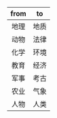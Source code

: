 | from | to |
| :---: | :---: |
| 地理 | 地质 |
| 动物 | 法律 |
| 化学 | 环境 |
| 教育 | 经济 |
| 军事 | 考古 |
| 农业 | 气象 |
| 人物 | 人类 |
